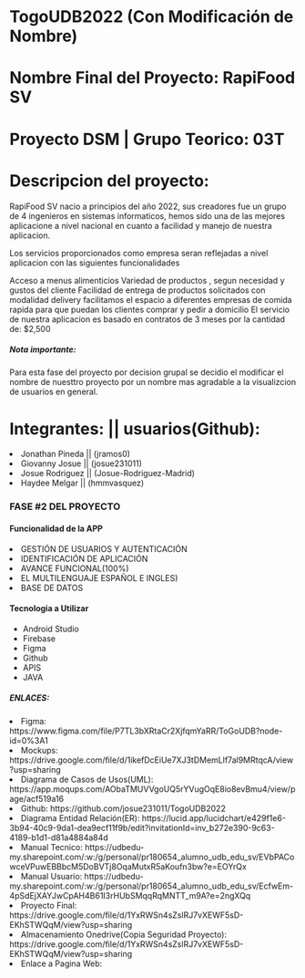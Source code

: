 # TogoUDB2022 (Con Modificación de Nombre)
# Nombre Final del Proyecto: RapiFood SV
# Proyecto DSM | Grupo Teorico: 03T 

# Descripcion del proyecto:

<p>RapiFood SV nacio a principios del año 2022, sus creadores fue un grupo de 4 ingenieros en sistemas informaticos, hemos sido una de las mejores aplicacione a nivel nacional en cuanto a facilidad y manejo de nuestra aplicacion.

Los servicios proporcionados como empresa seran reflejadas a nivel aplicacion con las siguientes funcionalidades

Acceso a menus alimenticios
Variedad de productos , segun necesidad y gustos del cliente
Facilidad de entrega de productos solicitados con modalidad delivery
facilitamos el espacio a diferentes empresas de comida rapida para que puedan los clientes comprar y pedir a domicilio
El servicio de nuestra aplicacion es basado en contratos de 3 meses por la cantidad de: $2,500 </p>

<h5>Nota importante:</h5>
<p>Para esta fase del proyecto por decision grupal se decidio el modificar el nombre de nuesttro proyecto por un nombre mas agradable a la visualizcion de usuarios en general.</p>

<h1>Integrantes:   ||  usuarios(Github): </h1>      
  <li> Jonathan Pineda || (jramos0)</li>
  <li>Giovanny Josue || (josue231011)</li>
  <li>Josue Rodriguez || (Josue-Rodriguez-Madrid)</li>
   <li>Haydee Melgar || (hmmvasquez)</li>
 
  
  <h3>FASE #2 DEL PROYECTO </h3>
  
  <h4>Funcionalidad de la APP</h4>
  
  <li>GESTIÓN DE USUARIOS Y AUTENTICACIÓN</li>
  <li>IDENTIFICACIÓN DE APLICACIÓN</li>
  <li>AVANCE FUNCIONAL(100%)</li>
  <li>EL MULTILENGUAJE ESPAÑOL E INGLES)</li>
  <li>BASE DE DATOS</li>
  
  
  <h4>Tecnologia a Utilizar</h4>
 
 - Android Studio
 - Firebase
 - Figma
 - Github
 - APIS
 - JAVA
</hr>

<h5>ENLACES:</h5>
<li> Figma: https://www.figma.com/file/P7TL3bXRtaCr2XjfqmYaRR/ToGoUDB?node-id=0%3A1 </li>
<li>Mockups: https://drive.google.com/file/d/1ikefDcEiUe7XJ3tDMemLlf7al9MRtqcA/view?usp=sharing</li>
<li> Diagrama de Casos de Usos(UML): https://app.moqups.com/AObaTMUVVgoUQ5rYVugOqE8io8evBmu4/view/page/acf519a16</li>
<li> Github: https://github.com/josue231011/TogoUDB2022 </li>
<li> Diagrama Entidad Relación(ER): https://lucid.app/lucidchart/e429f1e6-3b94-40c9-9da1-dea9ecf11f9b/edit?invitationId=inv_b272e390-9c63-4189-b1d1-d81a4884a84d</li>
<li>Manual Tecnico: https://udbedu-my.sharepoint.com/:w:/g/personal/pr180654_alumno_udb_edu_sv/EVbPACowceVPuwEBBbcM5DoBVTj8OqaMutxR5aKoufn3bw?e=EOYrQx </li>
<li>Manual Usuario: https://udbedu-my.sharepoint.com/:w:/g/personal/pr180654_alumno_udb_edu_sv/EcfwEm-4pSdEjXAYJwCpAH4B61I3rHUbSMqqRqMNTT_m9A?e=2ngXQq  </li>
<li>Proyecto Final: https://drive.google.com/file/d/1YxRWSn4sZslRJ7vXEWF5sD-EKhSTWQqM/view?usp=sharing </li>
<li>Almacenamiento Onedrive(Copia Seguridad Proyecto): https://drive.google.com/file/d/1YxRWSn4sZslRJ7vXEWF5sD-EKhSTWQqM/view?usp=sharing </li>
<li>Enlace a Pagina Web: </li>
